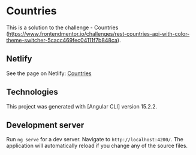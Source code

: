 # Countries

This is a solution to the challenge - Countries (https://www.frontendmentor.io/challenges/rest-countries-api-with-color-theme-switcher-5cacc469fec04111f7b848ca).

## Netlify

See the page on Netlify: [Countries](https://cheery-crumble-51f43a.netlify.app/)

## Technologies

This project was generated with [Angular CLI] version 15.2.2.

## Development server

Run `ng serve` for a dev server. Navigate to `http://localhost:4200/`. The application will automatically reload if you change any of the source files.

